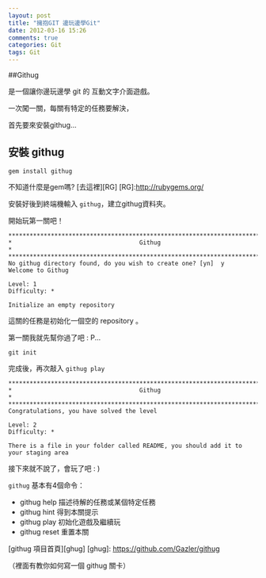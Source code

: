 ```yaml
---
layout: post
title: "擁抱GIT 邊玩邊學Git"
date: 2012-03-16 15:26
comments: true
categories: Git
tags: Git
---
```



##Githug

是一個讓你邊玩邊學 git 的 互動文字介面遊戲。

一次闖一關，每關有特定的任務要解決，

首先要來安裝githug...

## 安裝 githug

`gem install githug`

不知道什麼是gem嗎? [去這裡][RG]
[RG]:http://rubygems.org/


安裝好後到終端機輸入 `githug`，建立githug資料夾。

開始玩第一關吧！

```
********************************************************************************
*                                    Githug                                    *
********************************************************************************
No githug directory found, do you wish to create one? [yn]  y
Welcome to Githug

Level: 1
Difficulty: *

Initialize an empty repository
```

這關的任務是初始化一個空的 repository 。

第一關我就先幫你過了吧 : P...   

`git init`

完成後，再次敲入 `githug play`

```
********************************************************************************
*                                    Githug                                    *
********************************************************************************
Congratulations, you have solved the level

Level: 2
Difficulty: *

There is a file in your folder called README, you should add it to your staging area
```

接下來就不說了，會玩了吧 : )


`githug` 基本有4個命令：

- githug help 描述待解的任務或某個特定任務
- githug hint 得到本關提示
- githug play 初始化遊戲及繼續玩
- githug reset 重置本關


[githug 項目首頁][ghug]
[ghug]: https://github.com/Gazler/githug

（裡面有教你如何寫一個 githug 關卡）